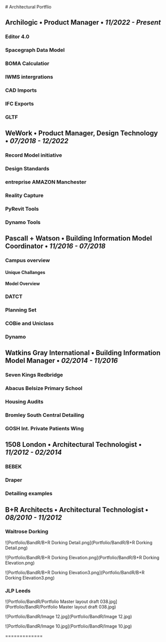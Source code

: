 <link href="style.css" rel="stylesheet">
# Architectural Portflio 

## Archilogic • Product Manager • *11/2022 - Present*  
### Editor 4.0
### Spacegraph Data Model 
### BOMA Calculatior
### IWMS intergrations 
### CAD Imports 
### IFC Exports 
### GLTF 

## WeWork • Product Manager, Design Technology • *07/2018 - 12/2022*
### Record Model initiative
### Design Standards
### entreprise AMAZON Manchester 
### Reality Capture
### PyRevit Tools
### Dynamo Tools 

## Pascall + Watson • Building Information Model Coordinator • *11/2016 - 07/2018*
### Campus overview
#### Unique Challanges
#### Model Overview 
### DATCT 
### Planning Set
### COBie and Uniclass 
### Dynamo 

## Watkins Gray International • Building Information Model Manager • *02/2014 - 11/2016*
### Seven Kings Redbridge 
### Abacus Belsize Primary School 
### Housing Audits 
### Bromley South Central Detailing 
### GOSH Int. Private Patients Wing



## 1508 London • Architectural Technologist • *11/2012 - 02/2014*
### BEBEK
### Draper 
### Detailing examples 

## B+R Architects • Architectural Technologist • *08/2010 - 11/2012*
### Waitrose Dorking
![Portfolio/BandR/B+R Dorking Detail.png](Portfolio/BandR/B+R Dorking Detail.png)

![Portfolio/BandR/B+R Dorking Elevation.png](Portfolio/BandR/B+R Dorking Elevation.png)

![Portfolio/BandR/B+R Dorking Elevation3.png](Portfolio/BandR/B+R Dorking Elevation3.png)

### JLP Leeds
![Portfolio/BandR/Portfolio Master layout draft 038.jpg](Portfolio/BandR/Portfolio Master layout draft 038.jpg)

![Portfolio/BandR/Image 12.jpg](Portfolio/BandR/Image 12.jpg)

![Portfolio/BandR/Image 10.jpg](Portfolio/BandR/Image 10.jpg)

=============
<!--- 
<script>
    document.addEventListener('DOMContentLoaded', function() {
        var headers = document.querySelectorAll('h1, h2, h3');
        headers.forEach(function(header) {
            header.classList.add('collapsible');
            header.addEventListener('click', function() {
                var nextElement = header.nextElementSibling;
                while (nextElement && !nextElement.matches('h1, h2, h3')) {
                    nextElement.style.display = nextElement.style.display === 'none' ? 'block' : 'none';
                    nextElement = nextElement.nextElementSibling;
                }
            });
        });
    });
</script> 
--->

<script>
    document.addEventListener('DOMContentLoaded', function() {
        var headers = document.querySelectorAll('h1, h2');
        headers.forEach(function(header) {
            header.classList.add('collapsible');
            header.addEventListener('click', function() {
                var chevron = header.querySelector('.chevron');
                var nextElement = header.nextElementSibling;
                var isExpanded = chevron.innerHTML === '&#9660;';
                chevron.innerHTML = isExpanded ? '&#9654;' : '&#9660;';
                while (nextElement && !nextElement.matches('h1, h2')) {
                    nextElement.style.display = nextElement.style.display === 'none' ? 'block' : 'none';
                    nextElement = nextElement.nextElementSibling;
                }
            });
        });
    });
</script>
